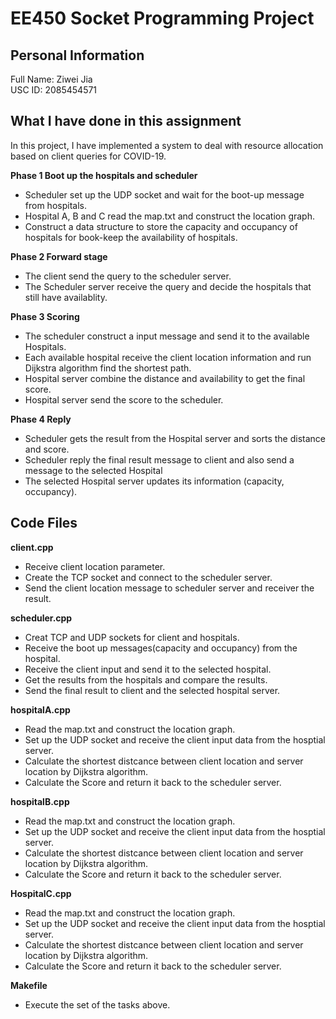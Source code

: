 # **EE450 Socket Programming Project** <br>
## **Personal Information** <br>
Full Name: Ziwei Jia<br>
USC ID: 2085454571<br>

## **What I have done in this assignment** <br>
In this project, I have implemented a system to deal with resource allocation based on client queries for COVID-19. <br>

**Phase 1 Boot up the hospitals and scheduler** <br>
  - Scheduler set up the UDP socket and wait for the boot-up message from hospitals. 
  - Hospital A, B and C read the map.txt and construct the location graph. 
  - Construct a data structure to store the capacity and occupancy of hospitals for book-keep the availability of hospitals.

**Phase 2 Forward stage**<br>
  - The client send the query to the scheduler server.
  - The Scheduler server receive the query and decide the hospitals that still have availablity. <br>
  

**Phase 3 Scoring**<br>
  - The scheduler construct a input message and send it to the available Hospitals.
  - Each available hospital receive the client location information and run Dijkstra  algorithm find the shortest path.
  - Hospital server combine the distance and availability to get the final score.
  - Hospital server send the score to the scheduler.<br>
  
**Phase 4 Reply**<br>
  - Scheduler gets the result from the Hospital server and sorts the distance and score.
  - Scheduler reply the final result message to client and also send a message to the selected Hospital
  - The selected Hospital server updates its information (capacity, occupancy).

## **Code Files** <br>

**client.cpp** <br>
  - Receive client location parameter. 
  - Create the TCP socket and connect to the scheduler server.
  - Send the client location message to scheduler server and receiver the result.

**scheduler.cpp** <br>
  - Creat TCP and UDP sockets for client and hospitals.
  - Receive the boot up messages(capacity and occupancy) from the hospital.
  - Receive the client input and send it to the selected hospital.
  - Get the results from the hospitals and compare the results.
  - Send the final result to client and the selected hospital server.
  

**hospitalA.cpp** <br>
  - Read the map.txt and construct the location graph. 
  - Set up the UDP socket and receive the client input data from the hosptial server.
  - Calculate the shortest distcance between client location and server location by Dijkstra algorithm.
  - Calculate the Score and return it back to the scheduler server.
  
**hospitalB.cpp** <br>
  - Read the map.txt and construct the location graph. 
  - Set up the UDP socket and receive the client input data from the hosptial server.
  - Calculate the shortest distcance between client location and server location by Dijkstra algorithm.
  - Calculate the Score and return it back to the scheduler server.

**HospitalC.cpp** <br>
  - Read the map.txt and construct the location graph. 
  - Set up the UDP socket and receive the client input data from the hosptial server.
  - Calculate the shortest distcance between client location and server location by Dijkstra algorithm.
  - Calculate the Score and return it back to the scheduler server.

**Makefile** <br>
  - Execute the set of the tasks above.
